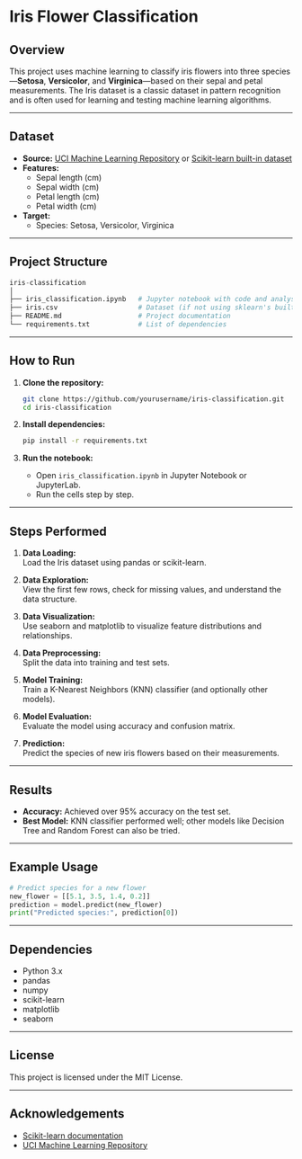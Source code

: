 
# Iris Flower Classification

## Overview

This project uses machine learning to classify iris flowers into three species—**Setosa**, **Versicolor**, and **Virginica**—based on their sepal and petal measurements. The Iris dataset is a classic dataset in pattern recognition and is often used for learning and testing machine learning algorithms.

---

## Dataset

- **Source:** [UCI Machine Learning Repository](https://archive.ics.uci.edu/ml/datasets/iris) or [Scikit-learn built-in dataset](https://scikit-learn.org/stable/auto_examples/datasets/plot_iris_dataset.html)
- **Features:**
  - Sepal length (cm)
  - Sepal width (cm)
  - Petal length (cm)
  - Petal width (cm)
- **Target:**
  - Species: Setosa, Versicolor, Virginica

---

## Project Structure

```python
iris-classification
│
├── iris_classification.ipynb   # Jupyter notebook with code and analysis
├── iris.csv                    # Dataset (if not using sklearn's built-in)
├── README.md                   # Project documentation
└── requirements.txt            # List of dependencies
```

---

## How to Run

1. **Clone the repository:**
   ```bash
   git clone https://github.com/yourusername/iris-classification.git
   cd iris-classification
   ```

2. **Install dependencies:**
   ```bash
   pip install -r requirements.txt
   ```

3. **Run the notebook:**
   - Open `iris_classification.ipynb` in Jupyter Notebook or JupyterLab.
   - Run the cells step by step.

---

## Steps Performed

1. **Data Loading:**  
   Load the Iris dataset using pandas or scikit-learn.

2. **Data Exploration:**  
   View the first few rows, check for missing values, and understand the data structure.

3. **Data Visualization:**  
   Use seaborn and matplotlib to visualize feature distributions and relationships.

4. **Data Preprocessing:**  
   Split the data into training and test sets.

5. **Model Training:**  
   Train a K-Nearest Neighbors (KNN) classifier (and optionally other models).

6. **Model Evaluation:**  
   Evaluate the model using accuracy and confusion matrix.

7. **Prediction:**  
   Predict the species of new iris flowers based on their measurements.

---

## Results

- **Accuracy:** Achieved over 95% accuracy on the test set.
- **Best Model:** KNN classifier performed well; other models like Decision Tree and Random Forest can also be tried.

---

## Example Usage

```python
# Predict species for a new flower
new_flower = [[5.1, 3.5, 1.4, 0.2]]
prediction = model.predict(new_flower)
print("Predicted species:", prediction[0])
```

---

## Dependencies

- Python 3.x
- pandas
- numpy
- scikit-learn
- matplotlib
- seaborn

---

## License

This project is licensed under the MIT License.

---

## Acknowledgements

- [Scikit-learn documentation](https://scikit-learn.org/)
- [UCI Machine Learning Repository](https://archive.ics.uci.edu/ml/datasets/iris)
